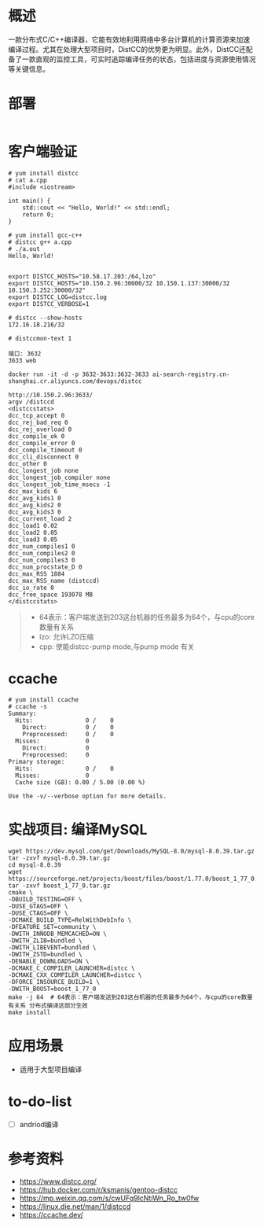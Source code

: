 # 概述
一款分布式C/C++编译器，它能有效地利用网络中多台计算机的计算资源来加速编译过程。尤其在处理大型项目时，DistCC的优势更为明显。此外，DistCC还配备了一款直观的监控工具，可实时追踪编译任务的状态，包括进度与资源使用情况等关键信息。

# 部署
```shell

```

# 客户端验证

```shell
# yum install distcc
# cat a.cpp 
#include <iostream>
 
int main() {
    std::cout << "Hello, World!" << std::endl;
    return 0;
}

# yum install gcc-c++
# distcc g++ a.cpp 
# ./a.out 
Hello, World!


export DISTCC_HOSTS="10.58.17.203:/64,lzo"
export DISTCC_HOSTS="10.150.2.96:30000/32 10.150.1.137:30000/32 10.150.3.252:30000/32"
export DISTCC_LOG=distcc.log
export DISTCC_VERBOSE=1

# distcc --show-hosts
172.16.18.216/32

# distccmon-text 1

端口: 3632
3633 web

docker run -it -d -p 3632-3633:3632-3633 ai-search-registry.cn-shanghai.cr.aliyuncs.com/devops/distcc

http://10.150.2.96:3633/
argv /distccd
<distccstats>
dcc_tcp_accept 0
dcc_rej_bad_req 0
dcc_rej_overload 0
dcc_compile_ok 0
dcc_compile_error 0
dcc_compile_timeout 0
dcc_cli_disconnect 0
dcc_other 0
dcc_longest_job none
dcc_longest_job_compiler none
dcc_longest_job_time_msecs -1
dcc_max_kids 6
dcc_avg_kids1 0
dcc_avg_kids2 0
dcc_avg_kids3 0
dcc_current_load 2
dcc_load1 0.02
dcc_load2 0.05
dcc_load3 0.05
dcc_num_compiles1 0
dcc_num_compiles2 0
dcc_num_compiles3 0
dcc_num_procstate_D 0
dcc_max_RSS 1884
dcc_max_RSS_name (distccd)
dcc_io_rate 0
dcc_free_space 193078 MB
</distccstats>
```

> - 64表示：客户端发送到203这台机器的任务最多为64个，与cpu的core数量有关系
> - lzo: 允许LZO压缩
> - cpp: 使能distcc-pump mode,与pump mode 有关

# ccache
```shell
# yum install ccache
# ccache -s
Summary:
  Hits:               0 /    0
    Direct:           0 /    0
    Preprocessed:     0 /    0
  Misses:             0
    Direct:           0
    Preprocessed:     0
Primary storage:
  Hits:               0 /    0
  Misses:             0
  Cache size (GB): 0.00 / 5.00 (0.00 %)

Use the -v/--verbose option for more details.
```

# 实战项目: 编译MySQL
```shell
wget https://dev.mysql.com/get/Downloads/MySQL-8.0/mysql-8.0.39.tar.gz
tar -zxvf mysql-8.0.39.tar.gz
cd mysql-8.0.39
wget https://sourceforge.net/projects/boost/files/boost/1.77.0/boost_1_77_0.tar.gz/download
tar -zxvf boost_1_77_0.tar.gz
cmake \
-DBUILD_TESTING=OFF \
-DUSE_GTAGS=OFF \
-DUSE_CTAGS=OFF \
-DCMAKE_BUILD_TYPE=RelWithDebInfo \
-DFEATURE_SET=community \
-DWITH_INNODB_MEMCACHED=ON \
-DWITH_ZLIB=bundled \
-DWITH_LIBEVENT=bundled \
-DWITH_ZSTD=bundled \
-DENABLE_DOWNLOADS=ON \
-DCMAKE_C_COMPILER_LAUNCHER=distcc \
-DCMAKE_CXX_COMPILER_LAUNCHER=distcc \
-DFORCE_INSOURCE_BUILD=1 \
-DWITH_BOOST=boost_1_77_0
make -j 64  # 64表示：客户端发送到203这台机器的任务最多为64个，与cpu的core数量有关系 分布式编译这部分生效
make install

```
# 应用场景
- 适用于大型项目编译

# to-do-list
- [ ] andriod编译


# 参考资料
- https://www.distcc.org/
- https://hub.docker.com/r/ksmanis/gentoo-distcc
- https://mp.weixin.qq.com/s/cwUFq9lcNtiWn_Ro_tw0fw
- https://linux.die.net/man/1/distccd
- https://ccache.dev/